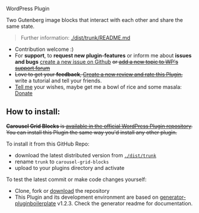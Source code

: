 WordPress Plugin

Two Gutenberg image blocks that interact with each other and share the same state.

> Further information: [./dist/trunk/README.md](https://github.com/jhotadhari/carousel-grid-blocks/tree/master/dist/trunk)

* Contribution welcome :)
* For **support**, to **request new plugin-features** or inform me about **issues and bugs** [create a new issue on Github](https://github.com/jhotadhari/carousel-grid-blocks/issues/new) ~~or [add a new topic to WP's support forum](https://wordpress.org/support/plugin/carousel-grid-blocks)~~
* ~~Love to get your **feedback**, [Create a new review and rate this Plugin](https://wordpress.org/support/plugin/carousel-grid-blocks/reviews/#new-post),~~ write a tutorial and tell your friends.
* [Tell me](https://waterproof-webdesign.info/en/#contact) your wishes, maybe get me a bowl of rice and some masala: [Donate](http://waterproof-webdesign.info/donate)

## How to install:

~~**Carousel Grid Blocks** is [available in the official WordPress Plugin repository](https://wordpress.org/plugins/carousel-grid-blocks/). You can install this Plugin the same way you'd install any other plugin.~~

To install it from this GitHub Repo:

- download the latest distributed version from [```./dist/trunk```](https://github.com/jhotadhari/carousel-grid-blocks/tree/master/dist/trunk)
- rename ```trunk``` to ```carousel-grid-blocks```
- upload to your plugins directory and activate

To test the latest commit or make code changes yourself:

- Clone, fork or [download](https://github.com/jhotadhari/carousel-grid-blocks/archive/master.zip) the repository
- This Plugin and its development environment are based on [generator-pluginboilerplate](https://www.npmjs.com/package/generator-pluginboilerplate) v1.2.3. Check the generator readme for documentation.